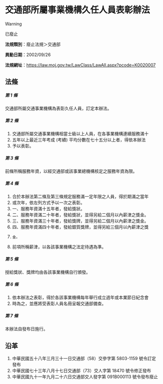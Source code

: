 # 交通部所屬事業機構久任人員表彰辦法


> [!WARNING]
> 已廢止


**法規類別**：廢止法規＞交通部

**異動日期**：2002/09/26  

**法規網址**：https://law.moj.gov.tw/LawClass/LawAll.aspx?pcode=K0020007



## 法條
##### 第 1 條
交通部所屬交通事業機構為表彰久任人員，訂定本辦法。

##### 第 2 條
1. 交通部所屬交通事業機構相當士級以上人員，在各事業機構連續服務滿十
1. 五年以上最近三年考成 (考績) 平均分數在七十五分以上者，得依本辦法
1. 予以表彰。

##### 第 3 條
前條所稱服務年資，以經交通部或該事業總機構核定之服務年資為限。

##### 第 4 條
1. 合於本辦法第二條及第三條規定服務滿一定年限之人員，得於期滿之當年
1. 或次年，依左列方式予以一次之表彰。
1. 一、服務年資滿十五年者，發給獎狀。
1. 二、服務年資滿二十年者，發給獎狀，並得另給二個月以內薪津之獎金。
1. 三、服務年資滿三十年者，發給獎牌，並得另給二個月以內薪津之獎金。
1. 四、服務年資滿四十年者，發給銀質獎牌，並得另給三個月以內薪津之獎
1.     金。
1. 前項所稱薪津，以各該事業機構之法定待遇為準。

##### 第 5 條
授給獎狀、獎牌均由各該事業機構自行頒發。

##### 第 6 條
1. 依本辦法之表彰，得於各該事業機構每年舉行成立週年或本業節日紀念會
1. 時為之，並應將受表彰人員名冊呈報交通部備查。

##### 第 7 條
本辦法自發布日施行。

## 沿革
1. 中華民國五十八年三月三十一日交通部（58）交參字第 5803-1159  號令訂定發布
1. 中華民國七十三年八月十七日交通部（73）交人字第 18470  號令修正發布
1. 中華民國九十一年九月二十六日交通部交人發字第 091B000113 號令發布廢止
